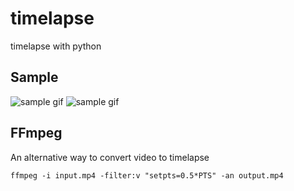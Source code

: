 # timelapse
timelapse with python


## Sample
![sample gif](./img/output_sample_fast.gif)
![sample gif](./img/evergreen_yosemite.gif)


## FFmpeg

An alternative way to convert video to timelapse

```Shell
ffmpeg -i input.mp4 -filter:v "setpts=0.5*PTS" -an output.mp4
```
